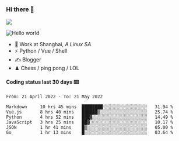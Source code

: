 ### Hi there 👋
![](https://komarev.com/ghpvc/?username=Xuhandsome)


<img src="https://github-readme-stats.vercel.app/api?username=XuHandsome&show_icons=true&theme=merko" alt="Hello world">

<br/>

- 🍻  Work at Shanghai, _A Linux SA_
- ⚡  Python / Vue / Shell
- ✍️  Blogger
- ♟  Chess / ping pong / LOL

#### Coding status last 30 days ⌨️

<!--START_SECTION:waka-->

```text
From: 21 April 2022 - To: 21 May 2022

Markdown     10 hrs 45 mins  ████████░░░░░░░░░░░░░░░░░   31.94 %
Vue.js       8 hrs 40 mins   ██████▒░░░░░░░░░░░░░░░░░░   25.74 %
Python       4 hrs 52 mins   ███▓░░░░░░░░░░░░░░░░░░░░░   14.49 %
JavaScript   3 hrs 25 mins   ██▓░░░░░░░░░░░░░░░░░░░░░░   10.17 %
JSON         1 hr 41 mins    █▒░░░░░░░░░░░░░░░░░░░░░░░   05.00 %
Go           1 hr 13 mins    █░░░░░░░░░░░░░░░░░░░░░░░░   03.64 %
```

<!--END_SECTION:waka-->
